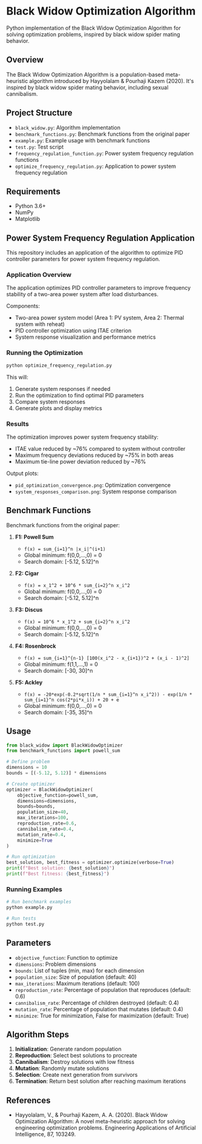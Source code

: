 # Black Widow Optimization Algorithm

Python implementation of the Black Widow Optimization Algorithm for solving optimization problems, inspired by black widow spider mating behavior.

## Overview

The Black Widow Optimization Algorithm is a population-based meta-heuristic algorithm introduced by Hayyolalam & Pourhaji Kazem (2020). It's inspired by black widow spider mating behavior, including sexual cannibalism.

## Project Structure

- `black_widow.py`: Algorithm implementation
- `benchmark_functions.py`: Benchmark functions from the original paper
- `example.py`: Example usage with benchmark functions
- `test.py`: Test script
- `frequency_regulation_function.py`: Power system frequency regulation functions
- `optimize_frequency_regulation.py`: Application to power system frequency regulation

## Requirements

- Python 3.6+
- NumPy
- Matplotlib

## Power System Frequency Regulation Application

This repository includes an application of the algorithm to optimize PID controller parameters for power system frequency regulation.

### Application Overview

The application optimizes PID controller parameters to improve frequency stability of a two-area power system after load disturbances.

Components:
- Two-area power system model (Area 1: PV system, Area 2: Thermal system with reheat)
- PID controller optimization using ITAE criterion
- System response visualization and performance metrics

### Running the Optimization

```bash
python optimize_frequency_regulation.py
```

This will:
1. Generate system responses if needed
2. Run the optimization to find optimal PID parameters
3. Compare system responses
4. Generate plots and display metrics

### Results

The optimization improves power system frequency stability:
- ITAE value reduced by ~76% compared to system without controller
- Maximum frequency deviations reduced by ~75% in both areas
- Maximum tie-line power deviation reduced by ~76%

Output plots:
- `pid_optimization_convergence.png`: Optimization convergence
- `system_responses_comparison.png`: System response comparison

## Benchmark Functions

Benchmark functions from the original paper:

1. **F1: Powell Sum**
   - `f(x) = sum_{i=1}^n |x_i|^(i+1)`
   - Global minimum: f(0,0,...,0) = 0
   - Search domain: [-5.12, 5.12]^n

2. **F2: Cigar**
   - `f(x) = x_1^2 + 10^6 * sum_{i=2}^n x_i^2`
   - Global minimum: f(0,0,...,0) = 0
   - Search domain: [-5.12, 5.12]^n

3. **F3: Discus**
   - `f(x) = 10^6 * x_1^2 + sum_{i=2}^n x_i^2`
   - Global minimum: f(0,0,...,0) = 0
   - Search domain: [-5.12, 5.12]^n

4. **F4: Rosenbrock**
   - `f(x) = sum_{i=1}^{n-1} [100(x_i^2 - x_{i+1})^2 + (x_i - 1)^2]`
   - Global minimum: f(1,1,...,1) = 0
   - Search domain: [-30, 30]^n

5. **F5: Ackley**
   - `f(x) = -20*exp(-0.2*sqrt(1/n * sum_{i=1}^n x_i^2)) - exp(1/n * sum_{i=1}^n cos(2*pi*x_i)) + 20 + e`
   - Global minimum: f(0,0,...,0) = 0
   - Search domain: [-35, 35]^n

## Usage

```python
from black_widow import BlackWidowOptimizer
from benchmark_functions import powell_sum

# Define problem
dimensions = 10
bounds = [(-5.12, 5.12)] * dimensions

# Create optimizer
optimizer = BlackWidowOptimizer(
    objective_function=powell_sum,
    dimensions=dimensions,
    bounds=bounds,
    population_size=40,
    max_iterations=100,
    reproduction_rate=0.6,
    cannibalism_rate=0.4,
    mutation_rate=0.4,
    minimize=True
)

# Run optimization
best_solution, best_fitness = optimizer.optimize(verbose=True)
print(f"Best solution: {best_solution}")
print(f"Best fitness: {best_fitness}")
```

### Running Examples

```bash
# Run benchmark examples
python example.py

# Run tests
python test.py
```

## Parameters

- `objective_function`: Function to optimize
- `dimensions`: Problem dimensions
- `bounds`: List of tuples (min, max) for each dimension
- `population_size`: Size of population (default: 40)
- `max_iterations`: Maximum iterations (default: 100)
- `reproduction_rate`: Percentage of population that reproduces (default: 0.6)
- `cannibalism_rate`: Percentage of children destroyed (default: 0.4)
- `mutation_rate`: Percentage of population that mutates (default: 0.4)
- `minimize`: True for minimization, False for maximization (default: True)

## Algorithm Steps

1. **Initialization**: Generate random population
2. **Reproduction**: Select best solutions to procreate
3. **Cannibalism**: Destroy solutions with low fitness
4. **Mutation**: Randomly mutate solutions
5. **Selection**: Create next generation from survivors
6. **Termination**: Return best solution after reaching maximum iterations

## References

- Hayyolalam, V., & Pourhaji Kazem, A. A. (2020). Black Widow Optimization Algorithm: A novel meta-heuristic approach for solving engineering optimization problems. Engineering Applications of Artificial Intelligence, 87, 103249.

